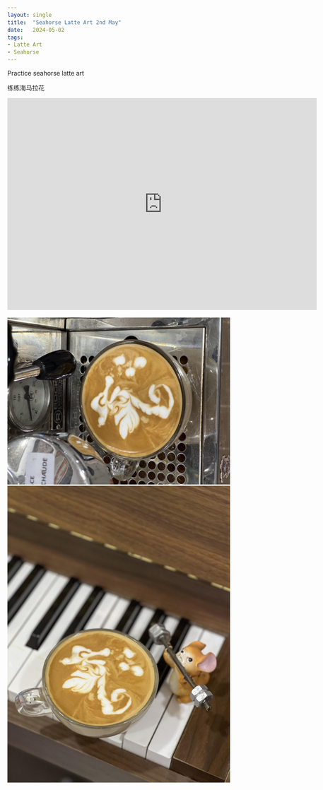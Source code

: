 ```yaml
---
layout: single
title:  "Seahorse Latte Art 2nd May"
date:   2024-05-02
tags:
- Latte Art
- Seahorse
---
```



Practice seahorse latte art

练练海马拉花


<div class="embed-container">
  <iframe
      src="https://www.youtube.com/embed/Vj_i2ay_-DU"
      width="700"
      height="480"
      frameborder="0"
      allowfullscreen="true">
  </iframe>
</div>


![](/assets/img/2024/05/02/IMG_6222.jpg)
![](/assets/img/2024/05/02/IMG_6223.jpg)

